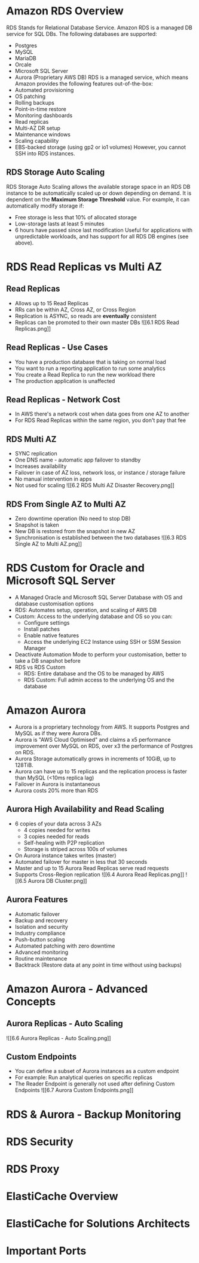 # Amazon RDS Overview
RDS Stands for Relational Database Service. Amazon RDS is a managed DB service for SQL DBs. The following databases are supported:
- Postgres
- MySQL
- MariaDB
- Orcale
- Microsoft SQL Server
- Aurora (Proprietary AWS DB)
RDS is a managed service, which means Amazon provides the following features out-of-the-box:
- Automated provisioning
- OS patching
- Rolling backups
- Point-in-time restore
- Monitoring dashboards
- Read replicas
- Multi-AZ DR setup
- Maintenance windows
- Scaling capability
- EBS-backed storage (using gp2 or io1 volumes)
However, you cannot SSH into RDS instances.
## RDS Storage Auto Scaling
RDS Storage Auto Scaling allows the available storage space in an RDS DB instance to be automatically scaled up or down depending on demand. It is dependent on the **Maximum Storage Threshold** value. For example, it can automatically modify storage if:
- Free storage is less that 10% of allocated storage
- Low-storage lasts at least 5 minutes
- 6 hours have passed since last modification
Useful for applications with unpredictable workloads, and has support for all RDS DB engines (see above).
# RDS Read Replicas vs Multi AZ
## Read Replicas
- Allows up to 15 Read Replicas
- RRs can be within AZ, Cross AZ, or Cross Region
- Replication is ASYNC, so reads are **eventually** consistent
- Replicas can be promoted to their own master DBs
![[6.1 RDS Read Replicas.png]]
## Read Replicas - Use Cases
- You have a production database that is taking on normal load
- You want to run a reporting application to run some analytics
- You create a Read Replica to run the new workload there
- The production application is unaffected
## Read Replicas - Network Cost
- In AWS there's a network cost when data goes from one AZ to another
- For RDS Read Replicas within the same region, you don't pay that fee
## RDS Multi AZ
- SYNC replication
- One DNS name - automatic app failover to standby
- Increases availability
- Failover in case of AZ loss, network loss, or instance / storage failure
- No manual intervention in apps
- Not used for scaling
![[6.2 RDS Multi AZ Disaster Recovery.png]]
## RDS From Single AZ to Multi AZ
- Zero downtime operation (No need to stop DB)
- Snapshot is taken
- New DB is restored from the snapshot in new AZ
- Synchronisation is established between the two databases
![[6.3 RDS Single AZ to Multi AZ.png]]
# RDS Custom for Oracle and Microsoft SQL Server
- A Managed Oracle and Microsoft SQL Server Database with OS and database customisation options
- RDS: Automates setup, operation, and scaling of AWS DB
- Custom: Access to the underlying database and OS so you can:
	- Configure settings
	- Install patches
	- Enable native features
	- Access the underlying EC2 Instance using SSH or SSM Session Manager
- Deactivate Automation Mode to perform your customisation, better to take a DB snapshot before
- RDS vs RDS Custom
	- RDS: Entire database and the OS to be managed by AWS
	- RDS Custom: Full admin access to the underlying OS and the database
# Amazon Aurora
- Aurora is a proprietary technology from AWS. It supports Postgres and MySQL as if they were Aurora DBs. 
- Aurora is "AWS Cloud Optimised" and claims a x5 performance improvement over MySQL on RDS, over x3 the performance of Postgres on RDS.
- Aurora Storage automatically grows in increments of 10GiB, up to 128TiB.
- Aurora can have up to 15 replicas and the replication process is faster than MySQL (<10ms replica lag)
- Failover in Aurora is instantaneous
- Aurora costs 20% more than RDS
## Aurora High Availability and Read Scaling
- 6 copies of your data across 3 AZs
	- 4 copies needed for writes
	- 3 copies needed for reads
	- Self-healing with P2P replication
	- Storage is striped across 100s of volumes
- On Aurora instance takes writes (master)
- Automated failover for master in less that 30 seconds
- Master and up to 15 Aurora Read Replicas serve read requests
- Supports Cross-Region replication
![[6.4 Aurora Read Replicas.png]]
![[6.5 Aurora DB Cluster.png]]
## Aurora Features
- Automatic failover
- Backup and recovery
- Isolation and security
- Industry compliance
- Push-button scaling
- Automated patching with zero downtime
- Advanced monitoring
- Routine maintenance
- Backtrack (Restore data at any point in time without using backups)
# Amazon Aurora - Advanced Concepts
## Aurora Replicas - Auto Scaling
![[6.6 Aurora Replicas - Auto Scaling.png]]
## Custom Endpoints
- You can define a subset of Aurora instances as a custom endpoint
- For example: Run analytical queries on specific replicas
- The Reader Endpoint is generally not used after defining Custom Endpoints
![[6.7 Aurora Custom Endpoints.png]]
# RDS & Aurora - Backup Monitoring
# RDS Security
# RDS Proxy
# ElastiCache Overview
# ElastiCache for Solutions Architects
# Important Ports